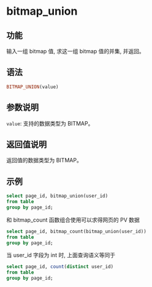 # bitmap_union

## 功能

输入一组 bitmap 值, 求这一组 bitmap 值的并集, 并返回。

## 语法

```Haskell
BITMAP_UNION(value)
```

## 参数说明

`value`: 支持的数据类型为 BITMAP。

## 返回值说明

返回值的数据类型为 BITMAP。

## 示例

```sql
select page_id, bitmap_union(user_id)
from table
group by page_id;
```

和 bitmap_count 函数组合使用可以求得网页的 PV 数据

```sql
select page_id, bitmap_count(bitmap_union(user_id))
from table
group by page_id;
```

当 user_id 字段为 int 时, 上面查询语义等同于

```sql
select page_id, count(distinct user_id)
from table
group by page_id;
```
